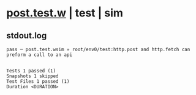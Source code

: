 # [post.test.w](../../../../../../examples/tests/sdk_tests/api/post.test.w) | test | sim

## stdout.log
```log
pass ─ post.test.wsim » root/env0/test:http.post and http.fetch can preform a call to an api
 
 
Tests 1 passed (1)
Snapshots 1 skipped
Test Files 1 passed (1)
Duration <DURATION>
```

